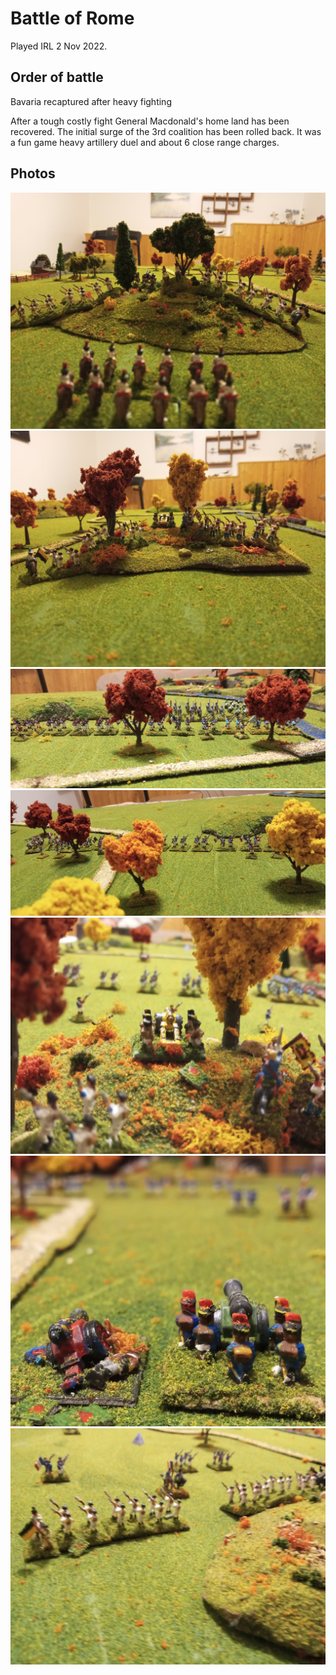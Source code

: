 # Battle of Rome

Played IRL 2 Nov 2022.

## Order of battle

Bavaria recaptured after heavy fighting 


After a tough costly fight General Macdonald's home land has been recovered. 
The initial surge of the 3rd coalition has been rolled back. 
It was a fun game heavy artillery duel and about 6 close range charges. 

## Photos

![](photos/battle-of-baveria/20221101_185931.jpg)
![](photos/battle-of-baveria/20221101_185944.jpg)
![](photos/battle-of-baveria/20221101_201035.jpg)
![](photos/battle-of-baveria/20221101_201041.jpg)
![](photos/battle-of-baveria/20221102_221333.jpg)
![](photos/battle-of-baveria/20221102_221350.jpg)
![](photos/battle-of-baveria/20221102_232054.jpg)

